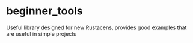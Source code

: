 # beginner_tools
Useful library designed for new Rustacens, provides good examples that are useful in simple projects